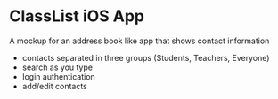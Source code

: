 ClassList iOS App
=============

A mockup for an address book like app that shows contact information 
* contacts separated in three groups (Students, Teachers, Everyone)
* search as you type
* login authentication
* add/edit contacts
